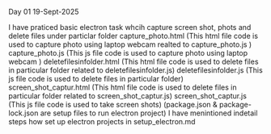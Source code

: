 Day 01                          19-Sept-2025       

I have praticed basic electron task whcih capture screen shot, phots and delete files under particlar folder
capture_photo.html (This html file code is used to capture photo using laptop webcam realted to capture_photo.js )
capture_photo.js (This js file code is used to capture photo using laptop webcam )
deletefilesinfolder.html (This html file code is used to delete files in particular folder related to deletefilesinfolder.js)
deletefilesinfolder.js (This js file code is used to delete files in particular folder)
screen_shot_captur.html (This html file code is used to delete files in particular folder related to screen_shot_captur.js)
screen_shot_captur.js (This js file code is used to take screen shots)
(package.json & package-lock.json are setup files to run electron project)
I have menintioned indetail steps how set up electron projects in setup_electron.md
